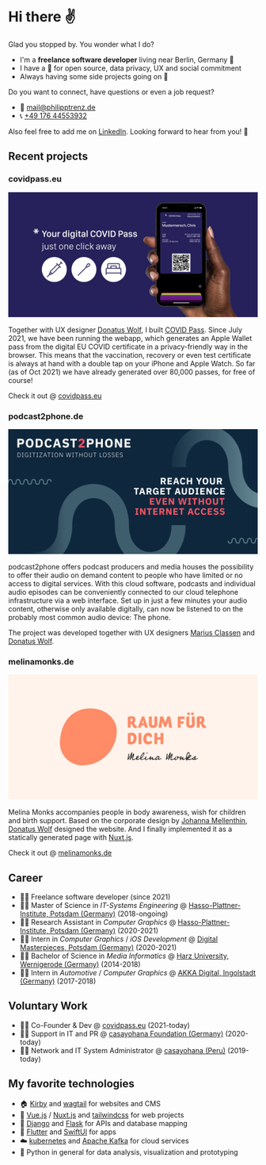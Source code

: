 # Hi there ✌️

Glad you stopped by. You wonder what I do?

* I'm a **freelance software developer** living near Berlin, Germany 📍
* I have a 💚 for open source, data privacy, UX and social commitment
* Always having some side projects going on 🤗



Do you want to connect, have questions or even a job request? 

* 📧 [mail@philipptrenz.de](mailto:mail@philipptrenz.de)
* 📞 [+49 176 44553932](tel:+4917644553932)

Also feel free to add me on [LinkedIn](https://www.linkedin.com/in/philipp-trenz-a544a8182/). Looking forward to hear from you! 🖖



## Recent projects

### covidpass.eu 

![COVID Pass - just a click away in your iOS Apple Wallet](images/og-covidpass.jpg)

Together with UX designer [Donatus Wolf](https://www.linkedin.com/in/donatuswolf/), I built [COVID Pass](https://github.com/philipptrenz/covidpass). Since July 2021, we have been running the webapp, which generates an Apple Wallet pass from the digital EU COVID certificate in a privacy-friendly way in the browser. This means that the vaccination, recovery or even test certificate is always at hand with a double tap on your iPhone and Apple Watch. So far (as of Oct 2021) we have already generated over 80,000 passes, for free of course!

Check it out @ [covidpass.eu](https://covidpass.eu/)



### podcast2phone.de

![podcast2phone - digitization without losses](images/og-podcast2phone.jpg)

podcast2phone offers podcast producers and media houses the possibility to offer their audio on demand content to people who have limited or no access to digital services. With this cloud software, podcasts and individual audio episodes can be conveniently connected to our cloud telephone infrastructure via a web interface. Set up in just a few minutes your audio content, otherwise only available digitally, can now be listened to on the probably most common audio device: The phone.

The project was developed together with UX designers [Marius Classen](https://www.linkedin.com/in/claßen/) and [Donatus Wolf](https://www.linkedin.com/in/donatuswolf/).



### melinamonks.de

![Melina Monks Open Graph Image](images/og-melinamonks.jpg)

Melina Monks accompanies people in body awareness, wish for children and birth support. Based on the corporate design by [Johanna Mellenthin](https://www.linkedin.com/in/johannamellenthin/), [Donatus Wolf](https://www.linkedin.com/in/donatuswolf/) designed the website. And I finally implemented it as a statically generated page with [Nuxt.js](https://github.com/nuxt/nuxt.js).

Check it out @ [melinamonks.de](https://melinamonks.de)



## Career

* 👨‍💼 Freelance software developer (since 2021)
* 👨‍🎓 Master of Science in *IT-Systems Engineering* @ [Hasso-Plattner-Institute, Potsdam (Germany)](https://hpi.de/en/) (2018-ongoing)
* 👨‍🔬 Research Assistant in *Computer Graphics* @ [Hasso-Plattner-Institute, Potsdam (Germany)](https://hpi.de/doellner/home.html) (2020-2021)
* 👨‍💻 Intern in *Computer Graphics* / *iOS Development* @ [Digital Masterpieces, Potsdam (Germany)](https://www.digitalmasterpieces.com) (2020-2021)
* 👨‍🎓 Bachelor of Science in *Media Informatics* @ [Harz University, Wernigerode (Germany)](https://www.hs-harz.de/en/) (2014-2018) 
* 👨‍💻 Intern in *Automotive* / *Computer Graphics* @ [AKKA Digital, Ingolstadt (Germany)](https://www.akka-technologies.com/sector/empower-your-activities-with-digital-technologies/) (2017-2018) 



## Voluntary Work

* 💁‍♂️ Co-Founder & Dev @ [covidpass.eu](https://covidpass.eu) (2021-today)
* 🙆‍♂️ Support in IT and PR @ [casayohana Foundation (Germany)](https://casayohana.org) (2020-today)
* 🙋‍♂️ Network and IT System Administrator @ [casayohana (Peru)](https://casayohana.org) (2019-today)



## My favorite technologies

* 🏠 [Kirby](https://github.com/getkirby/kirby) and [wagtail](https://github.com/wagtail/wagtail) for websites and CMS
* 👔 [Vue.js](https://github.com/vuejs/vue) / [Nuxt.js](https://github.com/nuxt/nuxt.js) and [tailwindcss](https://github.com/tailwindlabs/tailwindcss) for web projects
* 📡 [Django](https://github.com/django/django) and [Flask](https://github.com/pallets/flask) for APIs and database mapping
* 📱 [Flutter](https://github.com/flutter/flutter) and [SwiftUI](https://developer.apple.com/xcode/swiftui/) for apps
* ☁️ [kubernetes](https://kubernetes.io/de/) and [Apache Kafka](https://kafka.apache.org) for cloud services
* 🐍 Python in general for data analysis, visualization and prototyping
